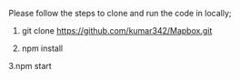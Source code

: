 Please follow the steps to clone and run the code in locally;

1. git clone https://github.com/kumar342/Mapbox.git

2. npm install

3.npm start
